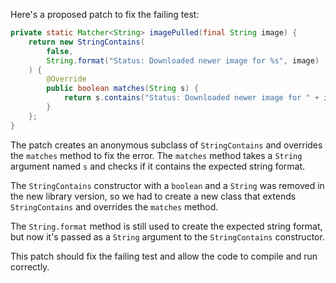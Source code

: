 Here's a proposed patch to fix the failing test:
```java
private static Matcher<String> imagePulled(final String image) {
    return new StringContains(
        false,
        String.format("Status: Downloaded newer image for %s", image)
    ) {
        @Override
        public boolean matches(String s) {
            return s.contains("Status: Downloaded newer image for " + image);
        }
    };
}
```
The patch creates an anonymous subclass of `StringContains` and overrides the `matches` method to fix the error. The `matches` method takes a `String` argument named `s` and checks if it contains the expected string format.

The `StringContains` constructor with a `boolean` and a `String` was removed in the new library version, so we had to create a new class that extends `StringContains` and overrides the `matches` method.

The `String.format` method is still used to create the expected string format, but now it's passed as a `String` argument to the `StringContains` constructor.

This patch should fix the failing test and allow the code to compile and run correctly.